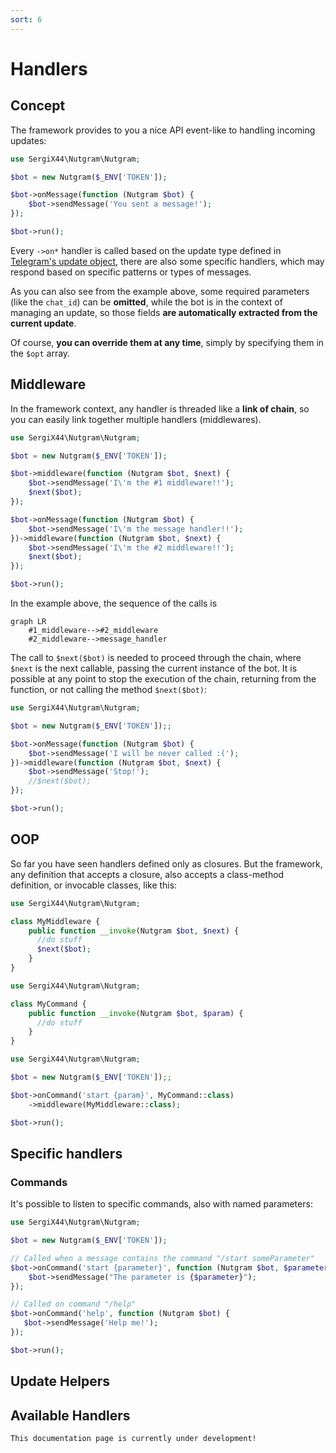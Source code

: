 ```yaml
---
sort: 6
---
```


# Handlers

## Concept

The framework provides to you a nice API event-like to handling incoming updates:

```php
use SergiX44\Nutgram\Nutgram;

$bot = new Nutgram($_ENV['TOKEN']);

$bot->onMessage(function (Nutgram $bot) {
    $bot->sendMessage('You sent a message!');
});

$bot->run();
```

Every `->on*` handler is called based on the update type defined
in [Telegram's update object](https://core.telegram.org/bots/api#update), there are also some specific handlers, which
may respond based on specific patterns or types of messages.

As you can also see from the example above, some required parameters (like the `chat_id`) can be **omitted**, while the
bot is in the context of managing an update, so those fields **are automatically extracted from the current update**.

Of course, **you can override them at any time**, simply by specifying them in the `$opt` array.

## Middleware

In the framework context, any handler is threaded like a **link of chain**, so you can easily link together multiple
handlers (middlewares).

```php
use SergiX44\Nutgram\Nutgram;

$bot = new Nutgram($_ENV['TOKEN']);

$bot->middleware(function (Nutgram $bot, $next) {
    $bot->sendMessage('I\'m the #1 middleware!!');
    $next($bot);
});

$bot->onMessage(function (Nutgram $bot) {
    $bot->sendMessage('I\'m the message handler!!');
})->middleware(function (Nutgram $bot, $next) {
    $bot->sendMessage('I\'m the #2 middleware!!');
    $next($bot);
});

$bot->run();
```

In the example above, the sequence of the calls is

```mermaid
graph LR
    #1_middleware-->#2_middleware
    #2_middleware-->message_handler
```

The call to `$next($bot)` is needed to proceed through the chain, where `$next` is the next callable, passing the
current instance of the bot. It is possible at any point to stop the execution of the chain, returning from the
function, or not calling the method `$next($bot)`:

```php
use SergiX44\Nutgram\Nutgram;

$bot = new Nutgram($_ENV['TOKEN']);;

$bot->onMessage(function (Nutgram $bot) {
    $bot->sendMessage('I will be never called :(');
})->middleware(function (Nutgram $bot, $next) {
    $bot->sendMessage('Stop!');
    //$next($bot);
});

$bot->run();
```

## OOP

So far you have seen handlers defined only as closures. But the framework, any definition that accepts a closure, also
accepts a class-method definition, or invocable classes, like this:

```php
use SergiX44\Nutgram\Nutgram;

class MyMiddleware {
    public function __invoke(Nutgram $bot, $next) {
      //do stuff
      $next($bot);
    }
}
```

```php
use SergiX44\Nutgram\Nutgram;

class MyCommand {
    public function __invoke(Nutgram $bot, $param) {
      //do stuff
    }
}
```

```php
use SergiX44\Nutgram\Nutgram;

$bot = new Nutgram($_ENV['TOKEN']);;

$bot->onCommand('start {param}', MyCommand::class)
    ->middleware(MyMiddleware::class);

$bot->run();
```

## Specific handlers

### Commands

It's possible to listen to specific commands, also with named parameters:

```php
use SergiX44\Nutgram\Nutgram;

$bot = new Nutgram($_ENV['TOKEN']);

// Called when a message contains the command "/start someParameter"
$bot->onCommand('start {parameter}', function (Nutgram $bot, $parameter) {
    $bot->sendMessage("The parameter is {$parameter}");
});

// Called on command "/help"
$bot->onCommand('help', function (Nutgram $bot) {
   $bot->sendMessage('Help me!');
});

$bot->run();
```

## Update Helpers

## Available Handlers

```danger
This documentation page is currently under development!
```